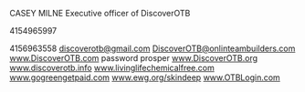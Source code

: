 CASEY MILNE
Executive officer of 
DiscoverOTB

4154965997

4156963558
discoverotb@gmail.com 
DiscoverOTB@onlinteambuilders.com
www.DiscoverOTB.com password prosper
www.DiscoverOTB.org 
www.discoverotb.info 
www.livinglifechemicalfree.com
www.gogreengetpaid.com 
www.ewg.org/skindeep 
www.OTBLogin.com
